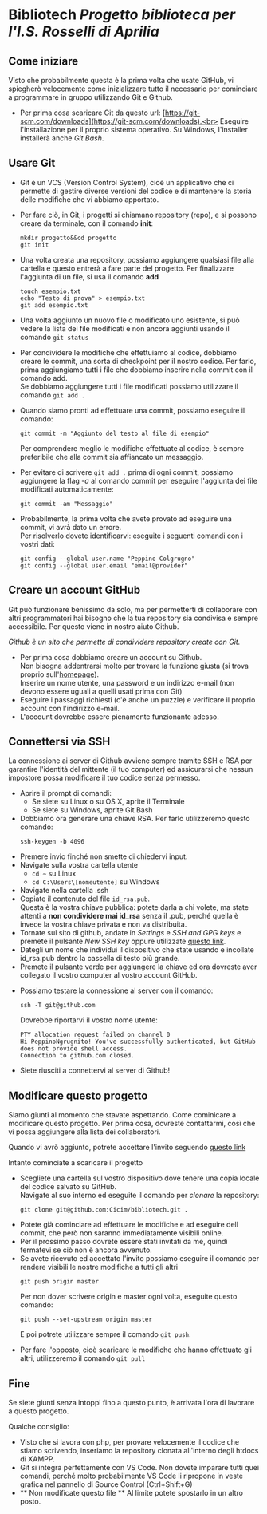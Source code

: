 # **Bibliotech** *Progetto biblioteca per l'I.S. Rosselli di Aprilia*

Come iniziare
-------------
Visto che probabilmente questa è la prima volta che usate GitHub, 
vi spiegherò velocemente come inizializzare tutto il necessario
per cominciare a programmare in gruppo utilizzando Git e Github.

 - Per prima cosa scaricare Git da questo url:
    [https://git-scm.com/downloads](https://git-scm.com/downloads).<br>
    Eseguire l'installazione per il proprio sistema operativo. Su Windows,
    l'installer installerà anche *Git Bash*.

Usare Git
---------
 + Git è un VCS (Version Control System), cioè un applicativo che ci
    permette di gestire diverse versioni del codice e di mantenere la storia
    delle modifiche che vi abbiamo apportato.<br>
 - Per fare ciò, in Git, i progetti si chiamano repository (repo), e si
    possono creare da terminale, con il comando **init**:
    ```
    mkdir progetto&&cd progetto
    git init
    ```

 - Una volta creata una repository, possiamo aggiungere qualsiasi file alla
    cartella e questo entrerà a fare parte del progetto. Per finalizzare l'aggiunta
    di un file, si usa il comando **add**
    ```
    touch esempio.txt
    echo "Testo di prova" > esempio.txt
    git add esempio.txt
    ```
 - Una volta aggiunto un nuovo file o modificato uno esistente, si può vedere la
    lista dei file modificati e non ancora aggiunti usando il comando `git status`
 - Per condividere le modifiche che effettuiamo al codice, dobbiamo creare le
    commit, una sorta di checkpoint per il nostro codice. Per farlo, prima aggiungiamo
    tutti i file che dobbiamo inserire nella commit con il comando add. <br>Se dobbiamo
    aggiungere tutti i file modificati possiamo utilizzare il comando `git add .`
 - Quando siamo pronti ad effettuare una commit, possiamo eseguire il comando:
    ```
    git commit -m "Aggiunto del testo al file di esempio"
    ```
    Per comprendere meglio le modifiche effettuate al codice, è sempre preferibile
    che alla commit sia affiancato un messaggio.
 - Per evitare di scrivere `git add .` prima di ogni commit, possiamo aggiungere
    la flag *-a* al comando commit per eseguire l'aggiunta dei file modificati
    automaticamente:
    ```
    git commit -am "Messaggio"
    ```

 + Probabilmente, la prima volta che avete provato ad eseguire una commit, vi avrà
    dato un errore. <br>Per risolverlo dovete identificarvi:
    eseguite i seguenti comandi con i vostri dati:
    ```
    git config --global user.name "Peppino Colgrugno"
    git config --global user.email "email@provider"
    ```

Creare un account GitHub
------------------------
Git può funzionare benissimo da solo, ma per permetterti di collaborare
con altri programmatori hai bisogno che la tua repository sia condivisa
e sempre accessibile. Per questo viene in nostro aiuto Github. 

*Github è un sito che permette di condividere repository create con Git.*

 - Per prima cosa dobbiamo creare un account su Github.<br>
    Non bisogna addentrarsi molto per trovare la funzione giusta (si trova
    proprio sull'[homepage](https://www.github.com)).<br>
    Inserire un nome utente, una password e un indirizzo e-mail (non devono
    essere uguali a quelli usati prima con Git)
 - Eseguire i passaggi richiesti (c'è anche un puzzle) e verificare il proprio
    account con l'indirizzo e-mail.
 - L'account dovrebbe essere pienamente funzionante adesso.

Connettersi via SSH
-------------------
La connessione ai server di Github avviene sempre tramite SSH e RSA per
garantire l'identità del mittente (il tuo computer) ed assicurarsi che
nessun impostore possa modificare il tuo codice senza permesso.

 - Aprire il prompt di comandi:
    + Se siete su Linux o su OS X, aprite il Terminale
    + Se siete su Windows, aprite Git Bash
 - Dobbiamo ora generare una chiave RSA. Per farlo utilizzeremo questo comando:
    ```
    ssh-keygen -b 4096
    ```
 - Premere invio finché non smette di chiedervi input.
 - Navigate sulla vostra cartella utente
    + `cd ~` su Linux
    + `cd C:\Users\[nomeutente]` su Windows
 - Navigate nella cartella .ssh
 - Copiate il contenuto del file `id_rsa.pub`.<br>
    Questa è la vostra chiave pubblica: potete darla a chi volete, ma
    state attenti a **non condividere mai id_rsa** senza il .pub, perché 
    quella è invece la vostra chiave privata e non va distribuita.
 - Tornate sul sito di github, andate in *Settings* e *SSH and GPG keys* e
    premete il pulsante *New SSH key*
    oppure utilizzate [questo link](https://github.com/settings/keys/new).
 - Dategli un nome che individui il dispositivo che state usando e incollate
    id_rsa.pub dentro la cassella di testo più grande.
 - Premete il pulsante verde per aggiungere la chiave ed ora dovreste aver
    collegato il vostro computer al vostro account GitHub.

 + Possiamo testare la connessione al server con il comando:
    ```
    ssh -T git@github.com
    ```
    Dovrebbe riportarvi il vostro nome utente:
    ```
    PTY allocation request failed on channel 0
    Hi PeppinoNgrugnito! You've successfully authenticated, but GitHub does not provide shell access.
    Connection to github.com closed.
    ```
 - Siete riusciti a connettervi al server di Github!

Modificare questo progetto
--------------------------
Siamo giunti al momento che stavate aspettando. Come cominicare a 
modificare questo progetto. Per prima cosa, dovreste contattarmi,
così che vi possa aggiungere alla lista dei collaboratori.

Quando vi avrò aggiunto, potrete accettare l'invito seguendo [questo
link](https://github.com/Cicim/bibliotech/invitations)

Intanto cominciate a scaricare il progetto
 - Scegliete una cartella sul vostro dispositivo dove tenere una copia locale
    del codice salvato su GitHub.<br>
    Navigate al suo interno ed eseguite il comando per *clonare* la repository:
    ```
    git clone git@github.com:Cicim/bibliotech.git .
    ```
 - Potete già cominciare ad effettuare le modifiche e ad eseguire dell commit,
    che però non saranno immediatamente visibili online.
 - Per il prossimo passo dovrete essere stati invitati da me, quindi fermatevi
    se ciò non è ancora avvenuto.
 - Se avete ricevuto ed accettato l'invito possiamo eseguire il comando per
    rendere visibili le nostre modifiche a tutti gli altri
    ```
    git push origin master
    ```
    Per non dover scrivere origin e master ogni volta, eseguite questo comando:
    ```
    git push --set-upstream origin master
    ```
    E poi potrete utilizzare sempre il comando `git push`.
 + Per fare l'opposto, cioè scaricare le modifiche che hanno effettuato gli altri,
    utilizzeremo il comando `git pull`

Fine
----
Se siete giunti senza intoppi fino a questo punto, è arrivata l'ora di lavorare
a questo progetto.

Qualche consiglio:
- Visto che si lavora con php, per provare velocemente il codice che stiamo scrivendo,
    inseriamo la repository clonata all'interno degli htdocs di XAMPP.
- Git si integra perfettamente con VS Code. Non dovete imparare tutti quei comandi,
    perché molto probabilmente VS Code li ripropone in veste grafica nel pannello
    di Source Control (Ctrl+Shift+G)
- ** Non modificate questo file **
    Al limite potete spostarlo in un altro posto.